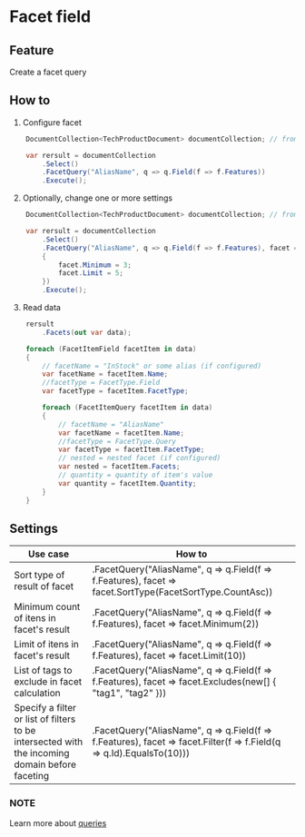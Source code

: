 # Facet field

## Feature

Create a facet query

## How to

1.  Configure facet

```csharp
	DocumentCollection<TechProductDocument> documentCollection; // from DI

    var rersult = documentCollection
        .Select()
        .FacetQuery("AliasName", q => q.Field(f => f.Features))
		.Execute();
```

2.  Optionally, change one or more settings

```csharp
	DocumentCollection<TechProductDocument> documentCollection; // from DI

    var rersult = documentCollection
        .Select()
        .FacetQuery("AliasName", q => q.Field(f => f.Features), facet =>
        {
            facet.Minimum = 3;
            facet.Limit = 5;
        })
		.Execute();
```

3.  Read data

```csharp
	rersult
		.Facets(out var data);

    foreach (FacetItemField facetItem in data)
    {
        // facetName = "InStock" or some alias (if configured)
        var facetName = facetItem.Name;
        //facetType = FacetType.Field
        var facetType = facetItem.FacetType;

        foreach (FacetItemQuery facetItem in data)
        {
            // facetName = "AliasName"
            var facetName = facetItem.Name;
            //facetType = FacetType.Query
            var facetType = facetItem.FacetType;
            // nested = nested facet (if configured)
            var nested = facetItem.Facets;
            // quantity = quantity of item's value
            var quantity = facetItem.Quantity;
        }
    }
```

## Settings

| Use case                                                                                       | How to                                                                                                               |
| ---------------------------------------------------------------------------------------------- | -------------------------------------------------------------------------------------------------------------------- |
| Sort type of result of facet                                                                   | .FacetQuery("AliasName", q => q.Field(f => f.Features), facet => facet.SortType(FacetSortType.CountAsc))             |
| Minimum count of itens in facet's result                                                       | .FacetQuery("AliasName", q => q.Field(f => f.Features), facet => facet.Minimum(2))                                   |
| Limit of itens in facet's result                                                               | .FacetQuery("AliasName", q => q.Field(f => f.Features), facet => facet.Limit(10))                                    |
| List of tags to exclude in facet calculation                                                   | .FacetQuery("AliasName", q => q.Field(f => f.Features), facet => facet.Excludes(new\[] { "tag1", "tag2" }))          |
| Specify a filter or list of filters to be intersected with the incoming domain before faceting | .FacetQuery("AliasName", q => q.Field(f => f.Features), facet => facet.Filter(f => f.Field(q => q.Id).EqualsTo(10))) |

### NOTE

Learn more about [queries](http://solr-express.readthedocs.io/en/stable/tutorials/basic-features/queries)
